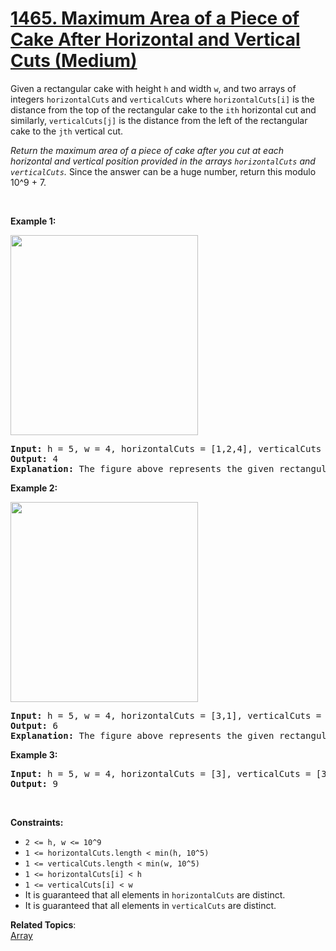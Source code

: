 # [1465. Maximum Area of a Piece of Cake After Horizontal and Vertical Cuts (Medium)](https://leetcode.com/problems/maximum-area-of-a-piece-of-cake-after-horizontal-and-vertical-cuts/)

<p>Given a rectangular cake with height <code>h</code> and width <code>w</code>, and two arrays of integers <code>horizontalCuts</code> and <code>verticalCuts</code> where <code>horizontalCuts[i]</code> is the distance from the top of the rectangular cake to the <code>ith</code> horizontal cut&nbsp;and similarly, <code>verticalCuts[j]</code> is the distance from the&nbsp;left of the rectangular cake to the <code>jth</code>&nbsp;vertical cut.</p>

<p><em>Return the maximum area of a piece of cake after you cut at each horizontal and vertical position provided in the arrays <code>horizontalCuts</code> and <code>verticalCuts</code>.&nbsp;</em>Since the answer can be a huge number, return this modulo 10^9 + 7.</p>

<p>&nbsp;</p>
<p><strong>Example 1:</strong></p>

<p><img alt="" src="https://assets.leetcode.com/uploads/2020/05/14/leetcode_max_area_2.png" style="width: 300px; height: 320px;"></p>

<pre><strong>Input:</strong> h = 5, w = 4, horizontalCuts = [1,2,4], verticalCuts = [1,3]
<strong>Output:</strong> 4 
<strong>Explanation:</strong> The figure above represents the given rectangular cake. Red lines are the horizontal and vertical cuts. After you cut the cake, the green piece of cake has the maximum area.
</pre>

<p><strong>Example 2:</strong></p>

<p><strong><img alt="" src="https://assets.leetcode.com/uploads/2020/05/14/leetcode_max_area_3.png" style="width: 300px; height: 320px;"></strong></p>

<pre><strong>Input:</strong> h = 5, w = 4, horizontalCuts = [3,1], verticalCuts = [1]
<strong>Output:</strong> 6
<strong>Explanation:</strong> The figure above represents the given rectangular cake. Red lines are the horizontal and vertical cuts. After you cut the cake, the green and yellow pieces of cake have the maximum area.
</pre>

<p><strong>Example 3:</strong></p>

<pre><strong>Input:</strong> h = 5, w = 4, horizontalCuts = [3], verticalCuts = [3]
<strong>Output:</strong> 9
</pre>

<p>&nbsp;</p>
<p><strong>Constraints:</strong></p>

<ul>
	<li><code>2 &lt;= h,&nbsp;w &lt;= 10^9</code></li>
	<li><code>1 &lt;=&nbsp;horizontalCuts.length &lt;&nbsp;min(h, 10^5)</code></li>
	<li><code>1 &lt;=&nbsp;verticalCuts.length &lt; min(w, 10^5)</code></li>
	<li><code>1 &lt;=&nbsp;horizontalCuts[i] &lt; h</code></li>
	<li><code>1 &lt;=&nbsp;verticalCuts[i] &lt; w</code></li>
	<li>It is guaranteed that all elements in&nbsp;<code>horizontalCuts</code>&nbsp;are distinct.</li>
	<li>It is guaranteed that all elements in <code>verticalCuts</code>&nbsp;are distinct.</li>
</ul>

**Related Topics**:  
[Array](https://leetcode.com/tag/array/)
